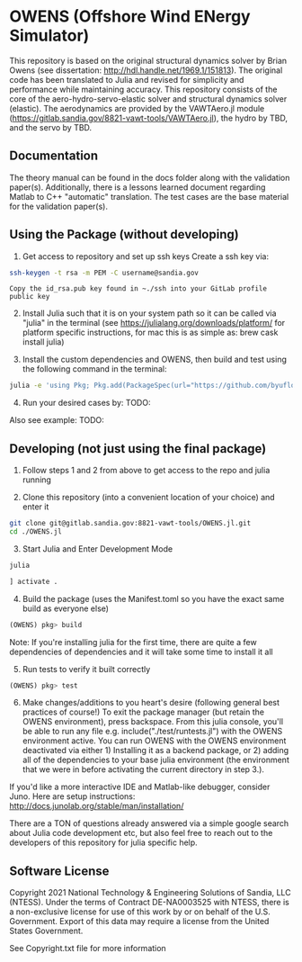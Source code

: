# OWENS (Offshore Wind ENergy Simulator)

<!-- [![pipeline status](https://gitlab.sandia.gov/8821-vawt-tools/OWENS.jl/badges/master/pipeline.svg)](https://gitlab.sandia.gov/8821-vawt-tools/OWENS.jl/-/commits/master) [![coverage report](https://gitlab.sandia.gov/8821-vawt-tools/OWENS.jl/badges/master/coverage.svg)](https://gitlab.sandia.gov/8821-vawt-tools/OWENS.jl/-/commits/master) -->

This repository is based on the original structural dynamics solver by Brian Owens (see dissertation: http://hdl.handle.net/1969.1/151813).
The original code has been translated to Julia and revised for simplicity and performance while maintaining accuracy.
This repository consists of the core of the aero-hydro-servo-elastic solver and structural dynamics solver (elastic).
The aerodynamics are provided by the VAWTAero.jl module (https://gitlab.sandia.gov/8821-vawt-tools/VAWTAero.jl), the hydro by TBD, and the servo by TBD.

## Documentation

The theory manual can be found in the docs folder along with the validation paper(s).
Additionally, there is a lessons learned document regarding Matlab to C++ "automatic" translation.
The test cases are the base material for the validation paper(s).

## Using the Package (without developing)
1. Get access to repository and set up ssh keys
	Create a ssh key via:

```bash
ssh-keygen -t rsa -m PEM -C username@sandia.gov
```
	Copy the id_rsa.pub key found in ~./ssh into your GitLab profile public key

2. Install Julia such that it is on your system path so it can be called via "julia" in the terminal (see https://julialang.org/downloads/platform/ for platform specific instructions, for mac this is as simple as: brew cask install julia)

3. Install the custom dependencies and OWENS, then build and test using the following command in the terminal:

```bash
julia -e 'using Pkg; Pkg.add(PackageSpec(url="https://github.com/byuflowlab/OptimizationParameters.jl")); Pkg.add(PackageSpec(url="git@gitlab.sandia.gov:8821-vawt-tools/VAWTAero.jl.git")); Pkg.add(PackageSpec(url="git@gitlab.sandia.gov:8821-vawt-tools/PreComp.jl.git")); Pkg.add(PackageSpec(url="git@gitlab.sandia.gov:8821-vawt-tools/OWENS.jl.git")); Pkg.build("OWENS"); Pkg.test("OWENS";coverage=true)'
```

4. Run your desired cases by: TODO:

Also see example: TODO:

## Developing (not just using the final package)

1. Follow steps 1 and 2 from above to get access to the repo and julia running

2. Clone this repository (into a convenient location of your choice) and enter it

```bash
git clone git@gitlab.sandia.gov:8821-vawt-tools/OWENS.jl.git
cd ./OWENS.jl
```

3. Start Julia and Enter Development Mode

```bash
julia
```
```julia
] activate .
```

4. Build the package (uses the Manifest.toml so you have the exact same build as everyone else)
```julia
(OWENS) pkg> build
```
Note: If you're installing julia for the first time, there are quite a few dependencies of dependencies and it will take some time to install it all

5. Run tests to verify it built correctly
```julia
(OWENS) pkg> test
```

6. Make changes/additions to you heart's desire (following general best practices of course!)
To exit the package manager (but retain the OWENS environment), press backspace.  From this julia console, you'll be able to run any file e.g. include("./test/runtests.jl") with the OWENS environment active.  You can run OWENS with the OWENS environment deactivated via either 1) Installing it as a backend package, or 2) adding all of the dependencies to your base julia environment (the environment that we were in before activating the current directory in step 3.).  

If you'd like a more interactive IDE and Matlab-like debugger, consider Juno.  Here are setup instructions: http://docs.junolab.org/stable/man/installation/

There are a TON of questions already answered via a simple google search about Julia code development etc, but also feel free to reach out to the developers of this repository for julia specific help.  

## Software License

Copyright 2021 National Technology & Engineering Solutions of Sandia, LLC (NTESS).
Under the terms of Contract DE-NA0003525 with NTESS, there is a non-exclusive license for use of this work by or on behalf of the U.S. Government.
Export of this data may require a license from the United States Government.

See Copyright.txt file for more information
